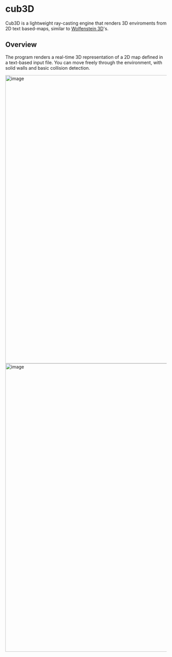 # cub3D

Cub3D is a lightweight ray-casting engine that renders 3D enviroments from 2D text based-maps, similar to [Wolfenstein 3D](https://en.wikipedia.org/wiki/Wolfenstein_3D#Development)'s.

## Overview

The program renders a real-time 3D representation of a 2D map defined in a text-based input file. You can move freely through the environment, with solid walls and basic collision detection.

<img width="900" height="auto" alt="image" src="https://github.com/user-attachments/assets/ce92b1c4-86c7-4001-96d4-3bd3ba11f43d" />

<img width="900" height=auto alt="image" src="https://github.com/user-attachments/assets/db4e2017-62f8-49c5-8a8b-4d6a28ae7c4a" />


